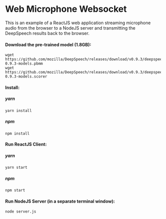 # Web Microphone Websocket

This is an example of a ReactJS web application streaming microphone audio from the browser
to a NodeJS server and transmitting the DeepSpeech results back to the browser.

#### Download the pre-trained model (1.8GB):

```
wget https://github.com/mozilla/DeepSpeech/releases/download/v0.9.3/deepspeech-0.9.3-models.pbmm
wget https://github.com/mozilla/DeepSpeech/releases/download/v0.9.3/deepspeech-0.9.3-models.scorer
```

#### Install:
##### yarn
```
yarn install
```
##### npm
```
npm install
```
#### Run ReactJS Client:
##### yarn
```
yarn start
```
##### npm
```
npm start
```

#### Run NodeJS Server (in a separate terminal window):

```
node server.js
```
